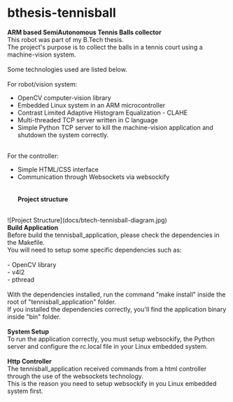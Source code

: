 # bthesis-tennisball
<b> ARM based SemiAutonomous Tennis Balls collector </b>
<br />
This robot was part of my B.Tech thesis. <br />
The project's purpose is to collect the balls in a tennis court using a machine-vision system. <br />
<br />
Some technologies used are listed below. <br />
<br />
For robot/vision system: <br />
+ OpenCV computer-vision library <br />
+ Embedded Linux system in an ARM microcontroller <br />
+ Contrast Limited Adaptive Histogram Equalization - CLAHE  <br />
+ Multi-threaded TCP server written in C language <br />
+ Simple Python TCP server to kill the machine-vision application and shutdown the system correctly.<br /> <br />

For the controller: <br />
+ Simple HTML/CSS interface <br />
+ Communication through Websockets via websockify <br />
<br /><br />
<b>Project structure </b>
<br />
![Project Structure](docs/btech-tennisball-diagram.jpg)
<br />
<b>Build Application </b>
<br />
Before build the tennisball_application, please check the dependencies in the Makefile.
<br />
You will need to setup some specific dependencies such as:
<br />
<br />
- OpenCV library <br />
- v4l2 <br />
- pthread </br>
<br />
With the dependencies installed, run the command "make install" inside the root of "tennisball_application" folder. 
<br />
If you installed the dependencies correctly, you'll find the application binary inside "bin" folder.
<br /><br />
<b> System Setup </b>
<br />
To run the application correctly, you must setup websockify, the Python server and configure the rc.local file in your Linux embedded system.
<br /><br />
<b> Http Controller </b>
<br />
The tennisball_application received commands from a html controller through the use of the websockets technology. 
<br />
This is the reason you need to setup websockify in you Linux embedded system first. 
